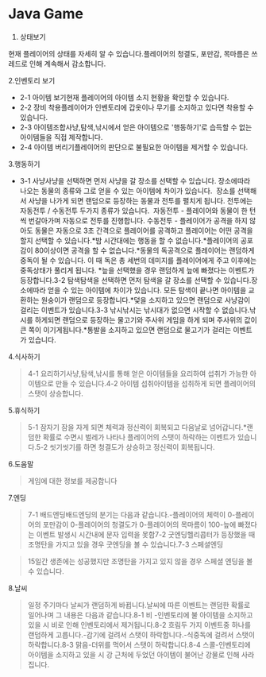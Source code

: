 # Java Game

1. 상태보기

현재 플레이어의 상태를 자세히 알 수 있습니다.플레이어의 청결도, 포만감, 목마름은 쓰레드로 인해 계속해서 감소합니다.

2.인벤토리 보기

- 2-1 아이템 보기현재 플레이어의 아이템 소지 현황을 확인할 수 있습니다.
- 2-2 장비 착용플레이어가 인벤토리에 갑옷이나 무기를 소지하고 있다면 착용할 수 있습니다.
- 2-3 아이템조합사냥,탐색,낚시에서 얻은 아이템으로 '행동하기'로 습득할 수 없는 아이템들을 직접 제작합니다. 
- 2-4 아이템 버리기플레이어의 판단으로 불필요한 아이템을 제거할 수 있습니다.

3.행동하기

- 3-1 사냥사냥을 선택하면 먼저 사냥을 갈 장소를 선택할 수 있습니다.
장소에따라 나오는 동물의 종류와 그로 얻을 수 있는 아이템에 차이가 있습니다. 
장소를 선택해서 사냥을 나가게 되면 랜덤으로 등장하는 동물과 전투를 펼치게 됩니다.
전투에는 자동전투 / 수동전투 두가지 종류가 있습니다. 
자동전투 - 플레이어와 동물이 한 턴씩 번갈아가며 자동으로 전투를 진행합니다.
수동전투 - 플레이어가 공격을 하지 않아도 동물은 자동으로 3초 간격으로 플레이어를 공격하고 플레이어는 어떤 공격을 할지 선택할 수 있습니다.*밤 시간대에는 행동을 할 수 없습니다.*플레이어의 공포감이 80이상이면 공격을 할 수 없습니다.*동물의 독공격으로 플레이어는 랜덤하게 중독이 될 수 있습니다. 이 때 독은 총 세번의 데미지를 플레이어에게 주고 이후에는 중독상태가 풀리게 됩니다. *늪을 선택했을 경우 랜덤하게 늪에 빠졌다는 이벤트가 등장합니다.3-2 탐색탐색을 선택하면 먼저 탐색을 갈 장소를 선택할 수 있습니다.장소에따라 얻을 수 있는 아이템에 차이가 있습니다. 모든 탐색이 끝나면 아이템을 교환하는 원숭이가 랜덤으로 등장합니다.*덫을 소지하고 있으면 랜덤으로 사냥감이 걸리는 이벤트가 있습니다.3-3 낚시낚시는 낚시대가 없으면 시작할 수 없습니다.낚시를 하게되면 랜덤으로 등장하는 물고기와 주사위 게임을 하게 되며 주사위의 값이 큰 쪽이 이기게됩니다.*통발을 소지하고 있으면 랜덤으로 물고기가 걸리는 이벤트가 있습니다.

4.식사하기

> 4-1 요리하기사냥,탐색,낚시를 통해 얻은 아이템들을 요리하여 섭취가 가능한 아이템으로 만들 수 있습니다.4-2 아이템 섭취아이템을 섭취하게 되면 플레이어의 스탯이 상승합니다.

5.휴식하기

> 5-1 잠자기 잠을 자게 되면 체력과 정신력이 회복되고 다음날로 넘어갑니다.*랜덤한 확률로 수면시 벌레가 나타나 플레이어의 스탯이 하락하는 이벤트가 있습니다.5-2 씻기씻기를 하면 청결도가 상승하고 정신력이 회복됩니다.

6.도움말

> 게임에 대한 정보를 제공합니다

7.엔딩

> 7-1 배드엔딩배드엔딩의 분기는 다음과 같습니다.-플레이어의 체력이 0-플레이어의 포만감이 0-플레이어의 청결도가 0-플레이어의 목마름이 100-늪에 빠졌다는 이벤트 발생시 시간내에 문자 입력을 못함7-2 굿엔딩헬리콥터가 등장했을 때 조명탄을 가지고 있을 경우 굿엔딩을 볼 수 있습니다.7-3 스페셜엔딩

> 15일간 생존에는 성공했지만 조명탄을 가지고 있지 않을 경우 스페셜 엔딩을 볼 수 있습니다.

8.날씨

> 일정 주기마다 날씨가 랜덤하게 바뀝니다.날씨에 따른 이벤트는 랜덤한 확률로 일어나며 그 내용은 다음과 같습니다.8-1 비 -인벤토리에 불 아이템을 소지하고 있을 시 비로 인해 인벤토리에서 제거됩니다.8-2 흐림두 가지 이벤트중 하나를 랜덤하게 고릅니다.-감기에 걸려서 스탯이 하락합니다.-식중독에 걸려서 스탯이 하락합니다.8-3 맑음-더위를 먹어서 스탯이 하락합니다.8-4 스콜-인벤토리에 아이템을 소지하고 있을 시 강 근처에 두었던 아이템이 불어난 강물로 인해 사라집니다.